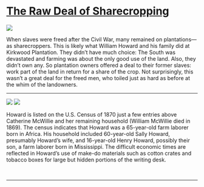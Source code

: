 # [The Raw Deal of Sharecropping](http://artsmia.github.io/griot/#/stories/878)

![](http://cdn.dx.artsmia.org/thumbs/tn_2014_TDX_MIAArtStories_139.jpg)

When slaves were freed after the Civil War, many remained on plantations—as sharecroppers. This is likely what William Howard and his family did at Kirkwood Plantation. They didn’t have much choice: The South was devastated and farming was about the only good use of the land. Also, they didn’t own any. So plantation owners offered a deal to their former slaves: work part of the land in return for a share of the crop. Not surprisingly, this wasn’t a great deal for the freed men, who toiled just as hard as before at the whim of the landowners. 

---

![](http://cdn.dx.artsmia.org/thumbs/tn_mia_6001592.jpg)
![](http://cdn.dx.artsmia.org/thumbs/tn_.jpg)

Howard is listed on the U.S. Census of 1870 just a few entries above Catherine McWillie and her remaining household (William McWillie died in 1869). The census indicates that Howard was a 65-year-old farm laborer born in Africa. His household included 60-year-old Sally Howard, presumably Howard’s wife, and 16-year-old Henry Howard, possibly their son, a farm laborer born in Mississippi. The difficult economic times are reflected in Howard’s use of make-do materials such as cotton crates and tobacco boxes for large but hidden portions of the writing desk.

 

---
